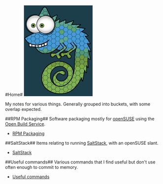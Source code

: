#Home#
![Goofy Chameleon][i]

My notes for various things. Generally grouped into buckets, with some overlap expected.

##RPM Packaging##
Software packaging mostly for [openSUSE][1] using the [Open Build Service][2].

* [RPM Packaging][A]

##SaltStack##
Items relating to running [SaltStack][3], with an openSUSE slant.

* [SaltStack][B]

##Useful commands##
Various commands that I find useful but don't use often enough to commit to memory.

* [Useful commands][C]

[i]: GoofyChameleon.png
[A]: rpmpackaging.md
[B]: saltstack.md
[C]: commands.md
[1]: https://www.opensuse.org "The openSUSE Project"
[2]: https://openbuildservice.org
[3]: http://www.saltstack.org
